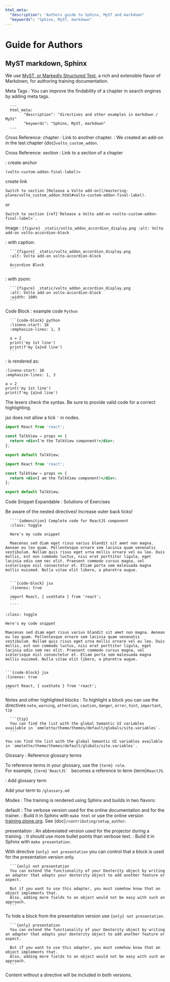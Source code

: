 ```yaml
---
html_meta:
  "description": "Authors guide to Sphinx, MyST and markdown"
  "keywords": "Sphinx, MyST, markdown"
---
```


# Guide for Authors

## MyST markdown, Sphinx

We use [MyST, or Markedly Structured Text](https://myst-parser.readthedocs.io/en/latest/), a rich and extensible flavor of Markdown, for authoring training documentation.

Meta Tags
: You can improve the findability of a chapter in search engines by adding meta tags.

      ---
      html_meta:
            "description": "directives and other examples in markdown / MySt"
            "keywords": "Sphinx, MyST, markdown"
      ---

Cross Reference: chapter
: Link to another chapter.
:     We created an add-on in the last chapter {doc}`volto_custom_addon`.

Cross Reference: section
: Link to a section of a chapter

: create anchor
  ```
  (volto-custom-addon-final-label)=
  ```
  create link
  ```
  Switch to section [Release a Volto add-on](/mastering-plone/volto_custom_addon.html#volto-custom-addon-final-label).
  ```
  or

  ```
  Switch to section {ref}`Release a Volto add-on <volto-custom-addon-final-label>`.
  ```

Image
:     ```{figure} _static/volto_addon_accordion_display.png
      :alt: Volto add-on volto-accordion-block
      ```

: with caption:

      ```{figure} _static/volto_addon_accordion_display.png
      :alt: Volto add-on volto-accordion-block

      Accordion Block
      ```

: with zoom:

      ```{figure} _static/volto_addon_accordion_display.png
      :alt: Volto add-on volto-accordion-block
      :width: 100%
      ```

Code Block
: example code `Python`

      ```{code-block} python
      :lineno-start: 10
      :emphasize-lines: 1, 3

      a = 2
      print('my 1st line')
      print(f'my {a}nd line')
      ```

: is rendered as:

```{code-block} python
:lineno-start: 10
:emphasize-lines: 1, 3

a = 2
print('my 1st line')
print(f'my {a}nd line')
```

The lexers check the syntax. Be sure to provide valid code for a correct highlighting.

jsx does not allow a tick `'` in nodes.

```jsx
import React from 'react';

const TalkView = props => {
  return <div>I'm the TalkView component!</div>;
};

export default TalkView;
```

```jsx
import React from 'react';

const TalkView = props => {
  return <div>I am the TalkView component!</div>;
};

export default TalkView;
```


Code Snippet Expandable
: Solutions of Exercises

  Be aware of the nested directives! Increase outer back ticks!

      ````{admonition} Complete code for ReactJS component
      :class: toggle

      Here's my code snippet

      Maecenas sed diam eget risus varius blandit sit amet non magna. Aenean eu leo quam. Pellentesque ornare sem lacinia quam venenatis vestibulum. Nullam quis risus eget urna mollis ornare vel eu leo. Duis mollis, est non commodo luctus, nisi erat porttitor ligula, eget lacinia odio sem nec elit. Praesent commodo cursus magna, vel scelerisque nisl consectetur et. Etiam porta sem malesuada magna mollis euismod. Nulla vitae elit libero, a pharetra augue.


      ```{code-block} jsx
      :linenos: true

      import React, { useState } from 'react';
      ```
      ````

````{admonition} Complete code for ReactJS component
:class: toggle

Here's my code snippet

Maecenas sed diam eget risus varius blandit sit amet non magna. Aenean eu leo quam. Pellentesque ornare sem lacinia quam venenatis vestibulum. Nullam quis risus eget urna mollis ornare vel eu leo. Duis mollis, est non commodo luctus, nisi erat porttitor ligula, eget lacinia odio sem nec elit. Praesent commodo cursus magna, vel scelerisque nisl consectetur et. Etiam porta sem malesuada magna mollis euismod. Nulla vitae elit libero, a pharetra augue.


```{code-block} jsx
:linenos: true

import React, { useState } from 'react';
```
````

Notes and other highlighted blocks
: To highlight a block you can use the directives `note`, `warning`, `attention`, `caution`, `danger`, `error`, `hint`, `important`, `tip` 

      ```{tip}
      You can find the list with the global Semantic UI variables available in `omelette/theme/themes/default/globals/site.variables`.
      ```


```{tip}
You can find the list with the global Semantic UI variables available in `omelette/theme/themes/default/globals/site.variables`.
```

Glossary
: Reference glossary terms

  To reference terms in your glossary, use the `{term} role`.    
  For example, ``{term}`ReactJS` `` becomes a reference to term {term}`ReactJS`.

: Add glossary term

  Add your term to `/glossary.md`

Modes
: The training is rendered using Sphinx and builds in two flavors:

  default
  : The verbose version used for the online documentation and for the trainer.
  : Build it in Sphinx with `make html` or use the online version [training.plone.org](https://training.plone.org). See {doc}`/contributing/setup_author`.

  presentation
  : An abbreviated version used for the projector during a training.
  : It should use more bullet points than verbose text.
  : Build it in Sphinx with `make presentation`.

  With directive `{only} not presentation` you can control
  that a block is used for the presentation version only.

      ```{only} not presentation
      You can extend the functionality of your Dexterity object by writing an adapter that adapts your dexterity object to add another feature or aspect.

      But if you want to use this adapter, you must somehow know that an object implements that.
      Also, adding more fields to an object would not be easy with such an approach.
      ```

  To hide a block from the presentation version use `{only} not presentation`.

      ```{only} presentation
      You can extend the functionality of your Dexterity object by writing an adapter that adapts your dexterity object to add another feature or aspect.

      But if you want to use this adapter, you must somehow know that an object implements that.
      Also, adding more fields to an object would not be easy with such an approach.
      ```

  Content without a directive will be included in both versions.

